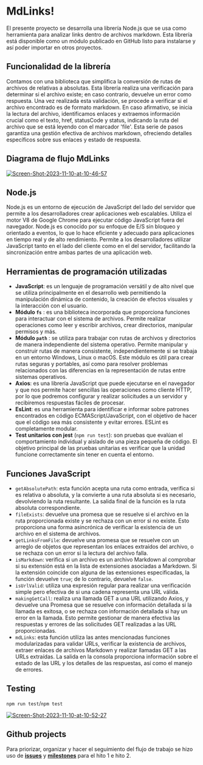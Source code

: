 # MdLinks!

El presente proyecto se desarrolla una librería Node.js que se usa como herramienta para analizar links dentro de archivos markdown. Esta librería está disponible como un módulo publicado en GitHub listo para instalarse y así poder importar en otros proyectos. 

## Funcionalidad de la librería
Contamos con una biblioteca que simplifica la conversión de rutas de archivos de relativas a absolutas. Esta librería realiza una verificación para determinar si el archivo existe; en caso contrario, devuelve un error como respuesta. Una vez realizada esta validación, se procede a verificar si el archivo encontrado es de formato markdown. En caso afirmativo, se inicia la lectura del archivo, identificamos enlaces y extraemos información crucial como el texto, href, statusCode y status, indicando la ruta del archivo que se está leyendo con el marcador 'file'. Esta serie de pasos garantiza una gestión efectiva de archivos markdown, ofreciendo detalles específicos sobre sus enlaces y estado de respuesta.

## Diagrama de flujo MdLinks 

<a href="https://ibb.co/sm2p811"><img src="https://i.ibb.co/Rv9GR66/Screen-Shot-2023-11-10-at-10-46-57.png" alt="Screen-Shot-2023-11-10-at-10-46-57" border="0"></a>


## Node.js
Node.js es un entorno de ejecución de JavaScript del lado del servidor que permite a los desarrolladores crear aplicaciones web escalables. Utiliza el motor V8 de Google Chrome para ejecutar código JavaScript fuera del navegador. Node.js es conocido por su enfoque de E/S sin bloqueo y orientado a eventos, lo que lo hace eficiente y adecuado para aplicaciones en tiempo real y de alto rendimiento. Permite a los desarrolladores utilizar JavaScript tanto en el lado del cliente como en el del servidor, facilitando la sincronización entre ambas partes de una aplicación web.

## Herramientas de programación utilizadas
 - **JavaScript**: es un lenguaje de programación versátil y de alto nivel que se utiliza principalmente en el desarrollo web permitiendo la manipulación dinámica de contenido, la creación de efectos visuales y la interacción con el usuario.
 - **Módulo `fs`** : es una biblioteca incorporada que proporciona funciones para interactuar con el sistema de archivos. Permite realizar operaciones como leer y escribir archivos, crear directorios, manipular permisos y más.
 -  **Módulo `path`** : se utiliza para trabajar con rutas de archivos y directorios de manera independiente del sistema operativo. Permite manipular y construir rutas de manera consistente, independientemente si se trabaja en un entorno Windows, Linux o macOS. Este módulo es útil para crear rutas seguras y portables, así como para resolver problemas relacionados con las diferencias en la representación de rutas entre sistemas operativos.
 - **Axios**: es una librería JavaScript que puede ejecutarse en el navegador y que nos permite hacer sencillas las operaciones como cliente HTTP, por lo que podremos configurar y realizar solicitudes a un servidor y recibiremos respuestas fáciles de procesar.
 - **EsLint**: es una herramienta para identificar e informar sobre patrones encontrados en código ECMAScript/JavaScript, con el objetivo de hacer que el código sea más consistente y evitar errores. ESLint es completamente modular.
 - **Test unitarios con jest** (`npm run test`): son pruebas que evalúan el comportamiento individual y aislado de una pieza pequeña de código. El objetivo principal de las pruebas unitarias es verificar que la unidad funcione correctamente sin tener en cuenta el entorno.

## Funciones JavaScript

 - `getAbsolutePath`: esta función acepta una ruta como entrada, verifica si es relativa o absoluta, y la convierte a una ruta absoluta si es necesario, devolviendo la ruta resultante. La salida final de la función es la ruta absoluta correspondiente.
 - `fileExists`: devuelve una promesa que se resuelve si el archivo en la ruta proporcionada existe y se rechaza con un error si no existe. Esto proporciona una forma asincrónica de verificar la existencia de un archivo en el sistema de archivos.
 - `getLinksFromFile`: devuelve una promesa que se resuelve con un arreglo de objetos que representan los enlaces extraídos del archivo, o se rechaza con un error si la lectura del archivo falla.
 - `isMarkdown`: verifica si un archivo es un archivo Markdown al comprobar si su extensión está en la lista de extensiones asociadas a Markdown. Si la extensión coincide con alguna de las extensiones especificadas, la función devuelve `true`; de lo contrario, devuelve `false`.
 - `isUrlValid`: utiliza una expresión regular para realizar una verificación simple pero efectiva de si una cadena representa una URL válida.
 - `makingGetCall`: realiza una llamada GET a una URL utilizando Axios, y devuelve una Promesa que se resuelve con información detallada si la llamada es exitosa, o se rechaza con información detallada si hay un error en la llamada. Esto permite gestionar de manera efectiva las respuestas y errores de las solicitudes GET realizadas a las URL proporcionadas.
 - `mdLinks`: esta función utiliza las antes mencionadas funciones modularizadas para validar URLs, verificar la existencia de archivos, extraer enlaces de archivos Markdown y realizar llamadas GET a las URLs extraídas. La salida en la consola proporciona información sobre el estado de las URL y los detalles de las respuestas, así como el manejo de errores. 
 
## Testing
`npm run test`/`npm test`

<a href="https://ibb.co/2K9d47P"><img src="https://i.ibb.co/w6k4mNC/Screen-Shot-2023-11-10-at-10-52-27.png" alt="Screen-Shot-2023-11-10-at-10-52-27" border="0"></a>
 
## Github projects
Para priorizar, organizar y hacer el seguimiento del flujo de trabajo se hizo uso de **[issues](https://docs.github.com/es/issues)** y **[milestones](https://docs.github.com/es/issues/using-labels-and-milestones-to-track-work/about-milestones)** para el hito 1 e hito 2. 


